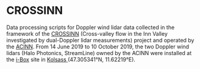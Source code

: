 # CROSSINN
Data processing scripts for Doppler wind lidar data collected in the framework of the [CROSSINN](https://www.imk-tro.kit.edu/english/844_8306.php) (Cross-valley flow in the Inn Valley investigated by dual-Doppler lidar measurements) project and operated by the [ACINN](https://www.uibk.ac.at/acinn/index.html.en). From 14 June 2019 to 10 October 2019, the two Doppler wind lidars (Halo Photonics, StreamLine) owned by the ACINN were installed at the [i-Box](https://www.uibk.ac.at/acinn/research/atmospheric-dynamics/projects/innsbruck-box-i-box.html.en) site in [Kolsass ](https://acinn-data.uibk.ac.at/pages/i-box-kolsass.html) (47.305341°N, 11.62219°E).
